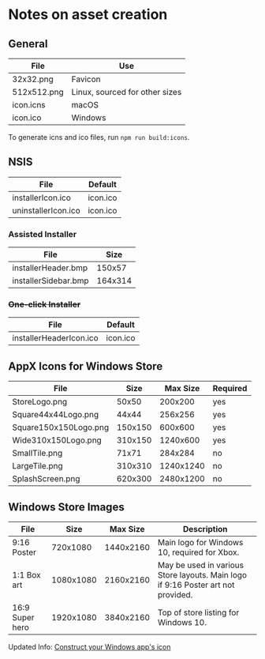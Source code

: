 # Notes on asset creation

## General

| File        | Use                            |
| ----------- | ------------------------------ |
| 32x32.png   | Favicon                        |
| 512x512.png | Linux, sourced for other sizes |
| icon.icns   | macOS                          |
| icon.ico    | Windows                        |

To generate icns and ico files, run `npm run build:icons`.

## NSIS

| File                | Default  |
| ------------------- | -------- |
| installerIcon.ico   | icon.ico |
| uninstallerIcon.ico | icon.ico |

### Assisted Installer

| File                 | Size    |
| -------------------- | ------- |
| installerHeader.bmp  | 150x57  |
| installerSidebar.bmp | 164x314 |

### ~~One-click Installer~~

| File                    | Default  |
| ----------------------- | -------- |
| installerHeaderIcon.ico | icon.ico |

## AppX Icons for Windows Store

| File                  | Size    | Max Size  | Required |
| --------------------- | ------- | --------- | -------- |
| StoreLogo.png         | 50x50   | 200x200   | yes      |
| Square44x44Logo.png   | 44x44   | 256x256   | yes      |
| Square150x150Logo.png | 150x150 | 600x600   | yes      |
| Wide310x150Logo.png   | 310x150 | 1240x600  | yes      |
| SmallTile.png         | 71x71   | 284x284   | no       |
| LargeTile.png         | 310x310 | 1240x1240 | no       |
| SplashScreen.png      | 620x300 | 2480x1200 | no       |

## Windows Store Images

| File            | Size      | Max Size  | Description                                                                      |
| --------------- | --------- | --------- | -------------------------------------------------------------------------------- |
| 9:16 Poster     | 720x1080  | 1440x2160 | Main logo for Windows 10, required for Xbox.                                     |
| 1:1 Box art     | 1080x1080 | 2160x2160 | May be used in various Store layouts. Main logo if 9:16 Poster art not provided. |
| 16:9 Super hero | 1920x1080 | 3840x2160 | Top of store listing for Windows 10.                                             |

Updated Info: [Construct your Windows app's icon](https://learn.microsoft.com/en-us/windows/apps/design/style/iconography/app-icon-construction)
